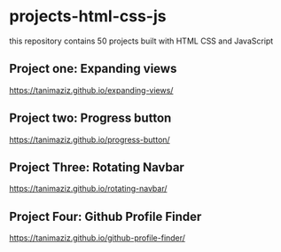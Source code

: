 # projects-html-css-js
this repository contains 50 projects built with HTML CSS and JavaScript

## Project one: Expanding views
https://tanimaziz.github.io/expanding-views/

## Project two: Progress button
https://tanimaziz.github.io/progress-button/

## Project Three: Rotating Navbar
https://tanimaziz.github.io/rotating-navbar/

## Project Four: Github Profile Finder
https://tanimaziz.github.io/github-profile-finder/

